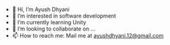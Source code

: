 - 👋 Hi, I’m Ayush Dhyani
- 👀 I’m interested in software development
- 🌱 I’m currently learning Unity
- 💞️ I’m looking to collaborate on ...
- 📫 How to reach me: Mail me at ayushdhyani.12@gmail.com

<!---
Rekt-Cat/Rekt-Cat is a ✨ special ✨ repository because its `README.md` (this file) appears on your GitHub profile.
You can click the Preview link to take a look at your changes.
--->
